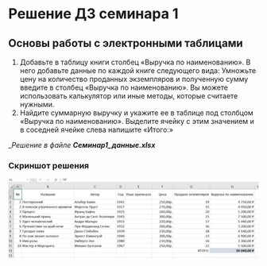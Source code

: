 ﻿# Решение ДЗ семинара 1
## Основы работы с электронными таблицами

1. Добавьте в таблицу книги столбец «Выручка по наименованию». В него добавьте данные по каждой книге следующего вида: Умножьте цену на количество проданных экземпляров и полученную сумму введите в столбец «Выручка по наименованию». Вы можете использовать калькулятор или иные методы, которые считаете нужными.
1. Найдите суммарную выручку и укажите ее в таблице под столбцом «Выручка по наименованию». Выделите ячейку с этим значением и в соседней ячейке слева напишите «Итого:»

__Решение в файле __Семинар1_данные.xlsx___

### Скриншот решения

![Скриншот](screenshot.jpg)
